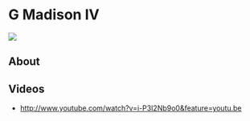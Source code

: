 # G Madison IV
<img src="https://s1dancefest.s3.amazonaws.com/G Madison IV.jpg?placekitten" />

## About


## Videos
* http://www.youtube.com/watch?v=i-P3I2Nb9o0&feature=youtu.be
